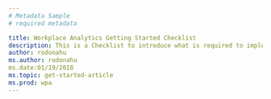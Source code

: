 ```yaml
---
# Metadata Sample
# required metadata

title: Workplace Analytics Getting Started Checklist
description: This is a Checklist to introduce what is required to implement Workplace Analytics for your Organization
author: rodonahu
ms.author: rodonahu
ms.date:01/19/2018
ms.topic: get-started-article
ms.prod: wpa
---
```

